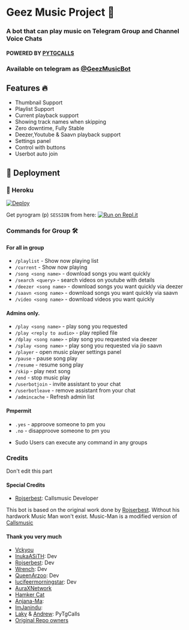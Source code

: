 <h1 align="centre">Geez Music Project 🎵</h1>

### A bot that can play music on Telegram Group and Channel Voice Chats
#### POWERED BY [PYTGCALLS](https://github.com/pytgcalls/pytgcalls)
### Available on telegram as [@GeezMusicBot](https://t.me/GeezMusicBot)

<h2> Features 🔥 </h2>

- Thumbnail Support
- Playlist Support
- Current playback support
- Showing track names when skipping
- Zero downtime, Fully Stable
- Deezer,Youtube & Saavn playback support
- Settings panel
- Control with buttons
- Userbot auto join

## 🚀 Deployment

### 💜 Heroku

[![Deploy](https://www.herokucdn.com/deploy/button.svg)](https://heroku.com/deploy?template=https://github.com/petrik8/Geez-MusicProject/tree/master)

Get pyrogram (p)  `SESSION` from here:
[![Run on Repl.it](https://repl.it/badge/github/SpEcHiDe/GenerateStringSession)](https://repl.it/@vckyou/Geez-String-Session?lite=1&outputonly=1)

### Commands for Group 🛠
#### For all in group

- `/playlist` - Show now playing list
- `/current` - Show now playing
- `/song <song name>` - download songs you want quickly
- `/search <query>` - search videos on youtube with details
- `/deezer <song name>` - download songs you want quickly via deezer
- `/saavn <song name>` - download songs you want quickly via saavn
- `/video <song name>` - download videos you want quickly

#### Admins only.
- `/play <song name>` - play song you requested
- `/play <reply to audio>` - play replied file
- `/dplay <song name>` - play song you requested via deezer
- `/splay <song name>` - play song you requested via jio saavn
- `/player` - open music player settings panel
- `/pause` - pause song play
- `/resume` - resume song play
- `/skip` - play next song
- `/end` - stop music play
- `/userbotjoin` - invite assistant to your chat
- `/userbotleave` - remove assistant from your chat
- `/admincache` - Refresh admin list


#### Pmpermit
- `.yes` - approove someone to pm you
- `.no` - disapproove someone to pm you
+ Sudo Users can execute any command in any groups

### Credits
Don't edit this part

#### Special Credits
- [Rojserbest](http://github.com/rojserbes): Callsmusic Developer

This bot is based on the original work done by [Rojserbest](http://github.com/rojserbest). Without his hardwork Music Man won't exist. 
Music-Man is a modified version of [Callsmusic](https://github.com/callsmusic/callsmusic)

#### Thank you very much
- [Vckyou](https://github.com/Vckyou)
- [InukaASiTH](https://github.com/InukaAsith): Dev
- [Rojserbest](http://github.com/rojserbes): Dev
- [Wrench](https://github.com/EverythingSuckz/): Dev
- [QueenArzoo](https://github.com/QueenArzoo): Dev
- [lucifeermorningstar](https://github.com/lucifeermorningstar): Dev
- [AuraXNetwork](https://github.com/AuraXNetwork/AuraXMusicBot)
- [Hamker Cat](https://github.com/thehamkercat/)
- [Anjana-Ma](https://github.com/Anjana-Ma): 
- [ImJanindu](https://github.com/ImJanindu): 
- [Laky](https://github.com/Laky-64) & [Andrew](https://github.com/AndrewLaneX): PyTgCalls
- [Original Repo owners](https://github.com/suprojects/CallsMusic)
